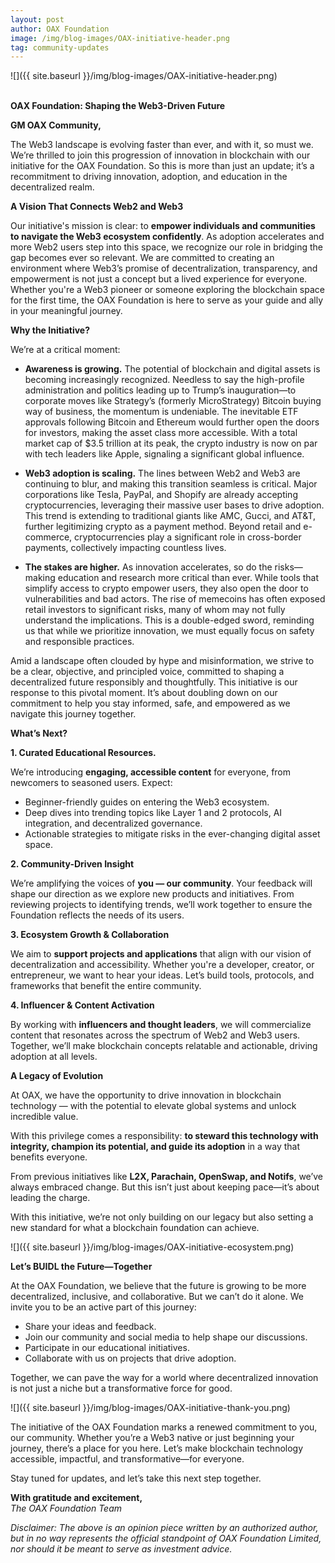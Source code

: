```yaml
---
layout: post
author: OAX Foundation
image: /img/blog-images/OAX-initiative-header.png
tag: community-updates
---
```


![]({{ site.baseurl }}/img/blog-images/OAX-initiative-header.png)

<br><b>OAX Foundation: Shaping the Web3-Driven Future</b>

<b>GM OAX Community,</b>

The Web3 landscape is evolving faster than ever, and with it, so must we. We’re thrilled to join this progression of innovation in blockchain with our initiative for the OAX Foundation. So this is more than just an update; it’s a recommitment to driving innovation, adoption, and education in the decentralized realm.

<b>A Vision That Connects Web2 and Web3</b>

Our initiative's mission is clear: to <b>empower individuals and communities to navigate the Web3 ecosystem confidently</b>. As adoption accelerates and more Web2 users step into this space, we recognize our role in bridging the gap becomes ever so relevant. We are committed to creating an environment where Web3’s promise of decentralization, transparency, and empowerment is not just a concept but a lived experience for everyone.
Whether you're a Web3 pioneer or someone exploring the blockchain space for the first time, the OAX Foundation is here to serve as your guide and ally in your meaningful journey.

<b>Why the Initiative?</b>

We’re at a critical moment:

- <b>Awareness is growing.</b> The potential of blockchain and digital assets is becoming increasingly recognized. Needless to say the high-profile administration and politics leading up to Trump’s inauguration—to corporate moves like Strategy’s (formerly MicroStrategy) Bitcoin buying way of business, the momentum is undeniable. The inevitable ETF approvals following Bitcoin and Ethereum would further open the doors for investors, making the asset class more accessible. With a total market cap of $3.5 trillion at its peak, the crypto industry is now on par with tech leaders like Apple, signaling a significant global influence.

- <b>Web3 adoption is scaling.</b> The lines between Web2 and Web3 are continuing to blur, and making this transition seamless is critical. Major corporations like Tesla, PayPal, and Shopify are already accepting cryptocurrencies, leveraging their massive user bases to drive adoption. This trend is extending to traditional giants like AMC, Gucci, and AT&T, further legitimizing crypto as a payment method. Beyond retail and e-commerce, cryptocurrencies play a significant role in cross-border payments, collectively impacting countless lives.

- <b>The stakes are higher.</b> As innovation accelerates, so do the risks—making education and research more critical than ever. While tools that simplify access to crypto empower users, they also open the door to vulnerabilities and bad actors. The rise of memecoins has often exposed retail investors to significant risks, many of whom may not fully understand the implications. This is a double-edged sword, reminding us that while we prioritize innovation, we must equally focus on safety and responsible practices.

Amid a landscape often clouded by hype and misinformation, we strive to be a clear, objective, and principled voice, committed to shaping a decentralized future responsibly and thoughtfully. 
This initiative is our response to this pivotal moment. It’s about doubling down on our commitment to help you stay informed, safe, and empowered as we navigate this journey together.

<b>What’s Next?</b>

<b>1. Curated Educational Resources.</b>

We’re introducing <b>engaging, accessible content</b> for everyone, from newcomers to seasoned users. Expect:
- Beginner-friendly guides on entering the Web3 ecosystem.
- Deep dives into trending topics like Layer 1 and 2 protocols, AI integration, and decentralized governance.
- Actionable strategies to mitigate risks in the ever-changing digital asset space.

<b>2. Community-Driven Insight</b>

We’re amplifying the voices of <b>you — our community</b>. Your feedback will shape our direction as we explore new products and initiatives. From reviewing projects to identifying trends, we’ll work together to ensure the Foundation reflects the needs of its users.

<b>3. Ecosystem Growth & Collaboration</b>

We aim to <b>support projects and applications</b> that align with our vision of decentralization and accessibility. Whether you're a developer, creator, or entrepreneur, we want to hear your ideas. Let’s build tools, protocols, and frameworks that benefit the entire community.

<b>4. Influencer & Content Activation</b>

By working with <b>influencers and thought leaders</b>, we will commercialize content that resonates across the spectrum of Web2 and Web3 users. Together, we’ll make blockchain concepts relatable and actionable, driving adoption at all levels.

<b>A Legacy of Evolution</b>

At OAX, we have the opportunity to drive innovation in blockchain technology — with the potential to elevate global systems and unlock incredible value. 

With this privilege comes a responsibility: <b>to steward this technology with integrity, champion its potential, and guide its adoption</b> in a way that benefits everyone. 

From previous initiatives like <b>L2X, Parachain, OpenSwap, and Notifs</b>, we’ve always embraced change. But this isn’t just about keeping pace—it’s about leading the charge. 

With this initiative, we’re not only building on our legacy but also setting a new standard for what a blockchain foundation can achieve.

![]({{ site.baseurl }}/img/blog-images/OAX-initiative-ecosystem.png)

<b>Let’s BUIDL the Future—Together</b>

At the OAX Foundation, we believe that the future is growing to be more decentralized, inclusive, and collaborative. But we can’t do it alone. We invite you to be an active part of this journey:

- Share your ideas and feedback.
- Join our community and social media to help shape our discussions. 
- Participate in our educational initiatives.
- Collaborate with us on projects that drive adoption.

Together, we can pave the way for a world where decentralized innovation is not just a niche but a transformative force for good.

![]({{ site.baseurl }}/img/blog-images/OAX-initiative-thank-you.png)

The initiative of the OAX Foundation marks a renewed commitment to you, our community. Whether you’re a Web3 native or just beginning your journey, there’s a place for you here. Let’s make blockchain technology accessible, impactful, and transformative—for everyone.

Stay tuned for updates, and let’s take this next step together.

<b>With gratitude and excitement,</b><br>
<i>The OAX Foundation Team</i>

<i>Disclaimer: The above is an opinion piece written by an authorized author, but in no way represents the official standpoint of OAX Foundation Limited, nor should it be meant to serve as investment advice.</i>

